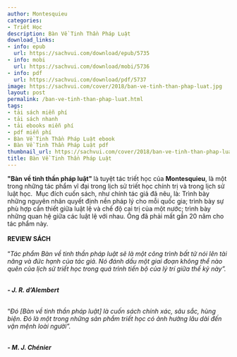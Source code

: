 ```yaml
---
author: Montesquieu
categories:
- Triết Học
description: Bàn Về Tinh Thần Pháp Luật
download_links:
- info: epub
  url: https://sachvui.com/download/epub/5735
- info: mobi
  url: https://sachvui.com/download/mobi/5736
- info: pdf
  url: https://sachvui.com/download/pdf/5737
image: https://sachvui.com/cover/2018/ban-ve-tinh-than-phap-luat.jpg
layout: post
permalink: /ban-ve-tinh-than-phap-luat.html
tags:
- tải sách miễn phí
- tải sách nhanh
- tải ebooks miễn phí
- pdf miễn phí
- Bàn Về Tinh Thần Pháp Luật ebook
- Bàn Về Tinh Thần Pháp Luật pdf
thumbnail_url: https://sachvui.com/cover/2018/ban-ve-tinh-than-phap-luat.jpg
title: Bàn Về Tinh Thần Pháp Luật
---
```


 <div class="item-desc text-justify"> <p><strong>"Bàn về tinh thần pháp luật" </strong>là tuyệt tác triết học của <strong>Montesquieu</strong>, là một trong những tác phẩm vĩ đại trong lịch sử triết học chính trị và trong lịch sử luật học.  Mục đích cuốn sách, như chính tác giả đã nêu, là: Trình bày những nguyên nhân quyết định nền pháp lý cho mỗi quốc gia; trình bày sự phù hợp cần thiết giữa luật lệ và chế độ cai trị của một nước; trình bày những quan hệ giữa các luật lệ với nhau. Ông đã phải mất gần 20 năm cho tác phẩm này.<br><br><strong>REVIEW SÁCH</strong><br><br>“<em>Tác phẩm Bàn về tinh thần pháp luật sẽ là một công trình bất tử nói lên tài năng và đức hạnh của tác giả. Nó đánh dấu một giai đoạn không thể nào quên của lịch sử triết học trong quá trình tiến bộ của lý trí giữa thế kỷ này”.</em><br> </p><p><em><em><strong>- J. R. d’Alembert</strong></em></em></p><p><br>“<em>Đó [Bàn về tinh thần pháp luật] là cuốn sách chính xác, sâu sắc, hùng biện. Đó là một trong những sản phẩm triết học có ảnh hưởng lâu dài đến vận mệnh loài người”.</em><br> </p><p><strong><em>- M. J. Chénier</em></strong></p> </div>